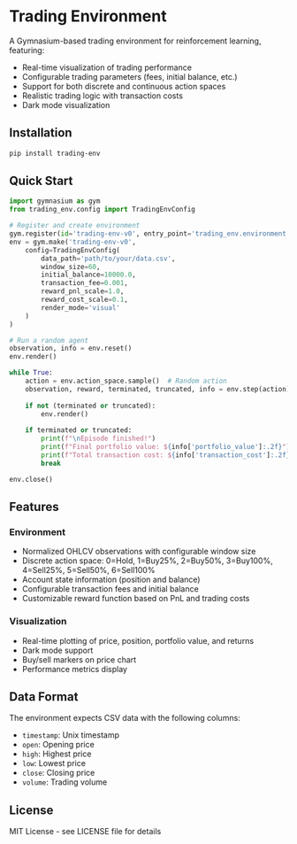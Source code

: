 # Trading Environment

A Gymnasium-based trading environment for reinforcement learning, featuring:

- Real-time visualization of trading performance
- Configurable trading parameters (fees, initial balance, etc.)
- Support for both discrete and continuous action spaces
- Realistic trading logic with transaction costs
- Dark mode visualization

## Installation

```bash
pip install trading-env
```

## Quick Start

```python
import gymnasium as gym
from trading_env.config import TradingEnvConfig

# Register and create environment
gym.register(id='trading-env-v0', entry_point='trading_env.environment:TradingEnv')
env = gym.make('trading-env-v0', 
    config=TradingEnvConfig(
        data_path='path/to/your/data.csv',
        window_size=60,
        initial_balance=10000.0,
        transaction_fee=0.001,
        reward_pnl_scale=1.0,
        reward_cost_scale=0.1,
        render_mode='visual'
    )
)

# Run a random agent
observation, info = env.reset()
env.render()

while True:
    action = env.action_space.sample()  # Random action
    observation, reward, terminated, truncated, info = env.step(action)
    
    if not (terminated or truncated):
        env.render()
    
    if terminated or truncated:
        print(f"\nEpisode finished!")
        print(f"Final portfolio value: ${info['portfolio_value']:.2f}")
        print(f"Total transaction cost: ${info['transaction_cost']:.2f}")
        break

env.close()
```

## Features

### Environment
- Normalized OHLCV observations with configurable window size
- Discrete action space: 0=Hold, 1=Buy25%, 2=Buy50%, 3=Buy100%, 4=Sell25%, 5=Sell50%, 6=Sell100%
- Account state information (position and balance)
- Configurable transaction fees and initial balance
- Customizable reward function based on PnL and trading costs

### Visualization
- Real-time plotting of price, position, portfolio value, and returns
- Dark mode support
- Buy/sell markers on price chart
- Performance metrics display

## Data Format

The environment expects CSV data with the following columns:
- `timestamp`: Unix timestamp
- `open`: Opening price
- `high`: Highest price
- `low`: Lowest price
- `close`: Closing price
- `volume`: Trading volume

## License

MIT License - see LICENSE file for details 